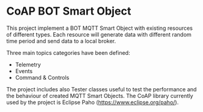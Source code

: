 # CoAP BOT Smart Object

This project implement a BOT MQTT Smart Object with existing resources of different types.
Each resource will generate data with different random time period and send data to a local broker.

Three main topics categories have been defined: 

- Telemetry
- Events
- Command & Controls

The project includes also Tester classes useful to test the performance and the behaviour of created MQTT Smart Objects.
The CoAP library currently used by the project is Eclipse Paho (https://www.eclipse.org/paho/).
